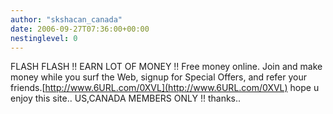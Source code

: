 ```yaml
---
author: "skshacan_canada"
date: 2006-09-27T07:36:00+00:00
nestinglevel: 0
---
```

FLASH FLASH !! EARN LOT OF MONEY !! Free money online. Join and make money while you surf the Web, signup for Special Offers, and refer your friends.[http://www.6URL.com/0XVL](http://www.6URL.com/0XVL) hope u enjoy this site.. US,CANADA MEMBERS ONLY !! thanks..